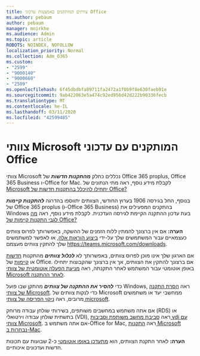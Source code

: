 ```yaml
---
title: צוותים המותקנים באמצעות עדכוני Office
ms.author: pebaum
author: pebaum
manager: mnirkhe
ms.audience: Admin
ms.topic: article
ROBOTS: NOINDEX, NOFOLLOW
localization_priority: Normal
ms.collection: Adm_O365
ms.custom:
- "2599"
- "9000140"
- "9000660"
- "2509"
ms.openlocfilehash: 6f45dbdbfa89711fa2472a1f0b9f8e630faeb91e
ms.sourcegitcommit: 9ab422063e5a474c92ed956d42d222b90336fecb
ms.translationtype: MT
ms.contentlocale: he-IL
ms.lasthandoff: 03/11/2020
ms.locfileid: "42599485"
---
```

# <a name="microsoft-teams-installed-with-office-updates"></a>צוותי Microsoft המותקנים עם עדכוני Office

צוותי Microsoft נכללים כחלק ***מהתקנות חדשות*** של Office 365 proplus, Office 365 Business ו-Office for Mac. לקבלת מידע נוסף, ראה מתי הנתונים של [Microsoft יתחילו להיכלל בהתקנות חדשות של Office?](https://docs.microsoft.com/deployoffice/teams-install#when-will-microsoft-teams-start-being-included-with-new-installations-of-office-365-proplus)

בנוסף, החל בגירסה 1906 בערוץ החודשי, הצוותים יתווספו בהדרגה ***להתקנות קיימות*** של Office 365 proplus (ו-Office 365 Business) בהתקנים המפעילים את Windows בעת עדכון ההתקנה הקיימת לגירסה העדכנית. לקבלת מידע נוסף, ראה [מה לגבי התקנות קיימות של Office?](https://docs.microsoft.com/deployoffice/teams-install#what-about-existing-installations-of-office-365-proplus)

**הערה:** אם אין ברצונך להמתין ללוח הזמנים של ההשקה, באפשרותך לפרוס צוותים כעצמאיים עבור המשתמשים שלך על-ידי [ביצוע הוראות אלה](https://docs.microsoft.com/MicrosoftTeams/msi-deployment), או לאפשר למשתמשים שלך להתקין צוותים מעצמם https://teams.microsoft.com/downloads.

אם הארגון שלך אינו מוכן לפרוס צוותים, באפשרותך לא ***לכלול צוותים*** מהתקנות [חדשות](https://docs.microsoft.com/deployoffice/teams-install#how-to-exclude-microsoft-teams-from-new-installations-of-office-365-proplus) או [קיימות](https://docs.microsoft.com/deployoffice/teams-install#use-group-policy-to-control-the-installation-of-microsoft-teams) של Office. אם ברצונך להתקין את הצוותים, אך אין ברצונך שהקבוצות יתחילו באופן אוטומטי עבור המשתמש לאחר התקנתה, ראה [מניעת הפעלה אוטומטית של צוותי Microsoft לאחר ההתקנה](https://docs.microsoft.com/deployoffice/teams-install#use-group-policy-to-prevent-microsoft-teams-from-starting-automatically-after-installation).

כדי ***להסיר את ההתקנה של צוותים*** מהתקן שבו פועל Windows, ראה [הסרת התקנה של צוותי Microsoft](https://support.office.com/article/uninstall-microsoft-teams-3b159754-3c26-4952-abe7-57d27f5f4c81). כדי לנקות צוותים של Microsoft ממחשבי יעד או משתמשים מרובים, ראה [ניקוי הפריסה של צוותי microsoft](https://docs.microsoft.com/microsoftteams/scripts/powershell-script-teams-deployment-clean-up).

אם אתה משתמש במחשבים משותפים, בשירותי שולחן עבודה מרוחק (RDS) או בתשתית שולחן עבודה וירטואלי (VDI), ראה [סביבת מחשב משותפת וסביבות vdi עם צוותי Microsoft](https://docs.microsoft.com/deployoffice/teams-install#shared-computer-and-vdi-environments-with-microsoft-teams). אם אתה משתמש ב-Office for Mac, ראה [התקנות Microsoft נבחרות ב-Mac](https://docs.microsoft.com/deployoffice/teams-install#microsoft-teams-installations-on-a-mac).

**הערה:** לאחר התקנת הצוותים, הוא [מתעדכן באופן אוטומטי](https://docs.microsoft.com/deployoffice/teams-install#feature-and-quality-updates-for-microsoft-teams) כ-2 שבועות עם תכונות חדשות ועדכונים איכותיים. 